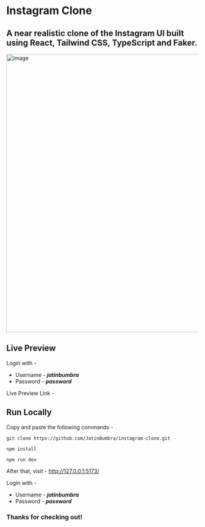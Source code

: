 # Instagram Clone

## A near realistic clone of the Instagram UI built using React, Tailwind CSS, TypeScript and Faker.

<img width="729" alt="image" src="https://user-images.githubusercontent.com/56374584/194708543-1886d76a-f845-45f3-906d-391cc353781e.png">


## Live Preview
Login with -
- Username - ***jatinbumbra***
- Password - ***password***

Live Preview Link - 



## Run Locally
Copy and paste the following commands -
```
git clone https://github.com/JatinBumbra/instagram-clone.git
```
```
npm install
```
```
npm run dev
```

After that, visit - http://127.0.0.1:5173/

Login with -
- Username - ***jatinbumbra***
- Password - ***password***



### Thanks for checking out!
